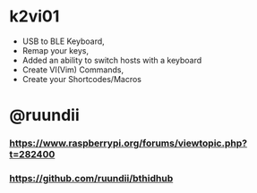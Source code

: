 # k2vi01
- USB to BLE Keyboard,
- Remap your keys,
- Added an ability to switch hosts with a keyboard
- Create VI(Vim) Commands,
- Create your Shortcodes/Macros

# @ruundii

### https://www.raspberrypi.org/forums/viewtopic.php?t=282400
### https://github.com/ruundii/bthidhub
